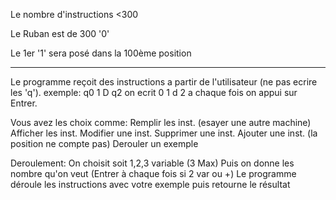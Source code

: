 Le nombre d'instructions <300

Le Ruban est de 300 '0'

Le 1er '1' sera posé dans la 100ème position

-----------------------------------------------

Le programme reçoit des instructions a partir de l'utilisateur
(ne pas ecrire les 'q').
exemple: q0 1 D q2  on ecrit 0 1 d 2 a chaque fois on appui sur Entrer.

Vous avez les choix comme:
	Remplir les inst. (esayer une autre machine)
	Afficher les inst.
	Modifier une inst.
	Supprimer une inst.
	Ajouter une inst. (la position ne compte pas)
	Derouler un exemple

Deroulement:
	On choisit soit 1,2,3 variable (3 Max)
	Puis on donne les nombre qu'on veut (Entrer à chaque fois si 2 var ou +)
	Le programme déroule les instructions avec votre exemple puis retourne le résultat
